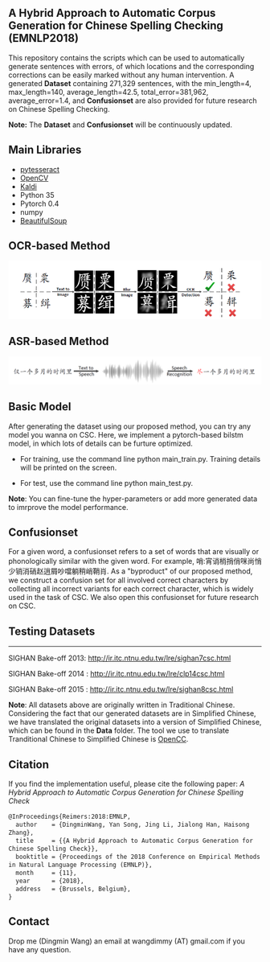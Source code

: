## A Hybrid Approach to Automatic Corpus Generation for Chinese Spelling Checking (EMNLP2018)

This repository contains the scripts which can be used to automatically generate sentences
with errors, of which locations and the corresponding corrections can be easily marked without
any human intervention. A generated **Dataset** containing 271,329 sentences, with the min_length=4, max_length=140, average_length=42.5, total_error=381,962, average_error=1.4, and **Confusionset** are also provided for  future research on Chinese Spelling Checking. 

**Note:** The **Dataset** and **Confusionset** will be continuously updated.

## Main Libraries
* [pytesseract](https://github.com/madmaze/pytesseract)
* [OpenCV](https://github.com/opencv/opencv)
* [Kaldi](https://github.com/kaldi-asr/kaldi)
* Python 35
* Pytorch 0.4
* numpy
* [BeautifulSoup](https://pypi.org/project/beautifulsoup4/)

## OCR-based Method
![ocr](images/ocr.png)

## ASR-based Method
![ocr](images/asr.png)
## Basic Model
After generating the dataset using our proposed method, you can try any model you wanna on CSC. Here, we implement a pytorch-based bilstm model, in which 
lots of details can be furture optimized.

* For training, use the command line python main_train.py. Training details will be printed on the screen. 

* For test, use the command line python main_test.py. 

**Note**: You can fine-tune the hyper-parameters or add more generated data to imrprove the model performance.


## Confusionset
For a given word, a confusionset refers to a set of words that are visually or phonologically similar with the given word. For example,  哨:宵诮梢捎俏咪尚悄少销消硝赵逍屑吵噹躺稍峭鞘肖. As a "byproduct" of our proposed method, we construct a confusion set for all involved correct characters by collecting all incorrect variants for each correct character, which is widely used in the task of CSC. We also open this confusionset for future research on CSC.

## Testing Datasets

---

SIGHAN Bake-off 2013: http://ir.itc.ntnu.edu.tw/lre/sighan7csc.html 

SIGHAN Bake-off 2014 : http://ir.itc.ntnu.edu.tw/lre/clp14csc.html

SIGHAN Bake-off 2015 : http://ir.itc.ntnu.edu.tw/lre/sighan8csc.html

**Note**: All datasets above are originally written in Traditional Chinese. Considering the fact that our generated  datasets are in Simplified Chinese, we have translated the original datasets into a version of Simplified Chinese, which can be found in the **Data** folder. The tool we use to translate Tranditional Chinese to Simplified Chinese is [OpenCC](https://github.com/BYVoid/OpenCC).

## Citation

If you find the implementation useful, please cite the following paper: 
*A Hybrid Approach to Automatic Corpus Generation for Chinese Spelling Check*
```buildoutcfg
@InProceedings{Reimers:2018:EMNLP,
  author    = {DingminWang, Yan Song, Jing Li, Jialong Han, Haisong Zhang},
  title     = {{A Hybrid Approach to Automatic Corpus Generation for Chinese Spelling Check}},
  booktitle = {Proceedings of the 2018 Conference on Empirical Methods in Natural Language Processing (EMNLP)},
  month     = {11},
  year      = {2018},
  address   = {Brussels, Belgium},
}
```

## Contact
Drop me (Dingmin Wang) an email at wangdimmy (AT) gmail.com if you have any question.

 

 



